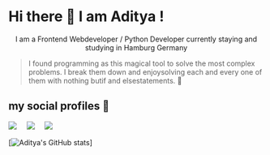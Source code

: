 # Hi there 👋 I am Aditya !
<p style="text-align: center">I am a Frontend Webdeveloper / Python Developer currently staying and studying in Hamburg Germany</p>

> I found programming as this magical tool to solve the most complex problems. I break them down and enjoysolving each and every one of them with nothing butif and elsestatements. 🤘

## my social profiles :handshake:

<a href="https://www.linkedin.com/in/aditya-raj-tiwari/"><img src="https://img.shields.io/badge/LinkedIn-0077B5?style=for-the-badge&logo=linkedin&logoColor=white" /></a>
&nbsp;&nbsp;&nbsp;&nbsp;<a href="https://twitter.com/AdityaT04915783"><img src="https://img.shields.io/badge/Twitter-1DA1F2?style=for-the-badge&logo=twitter&logoColor=white" /></a>
&nbsp;&nbsp;&nbsp;&nbsp;<a href="mailto:artrajtiwari@ygmail.com"><img src="https://img.shields.io/badge/Gmail-D14836?style=for-the-badge&logo=gmail&logoColor=white" /></a>


[![Aditya's GitHub stats](https://github-readme-stats.vercel.app/api?username=Aditya-Raj-Tiwari)]

